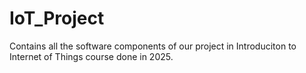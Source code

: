 # IoT_Project
Contains all the software components of our project in Introduciton to Internet of Things course done in 2025.
